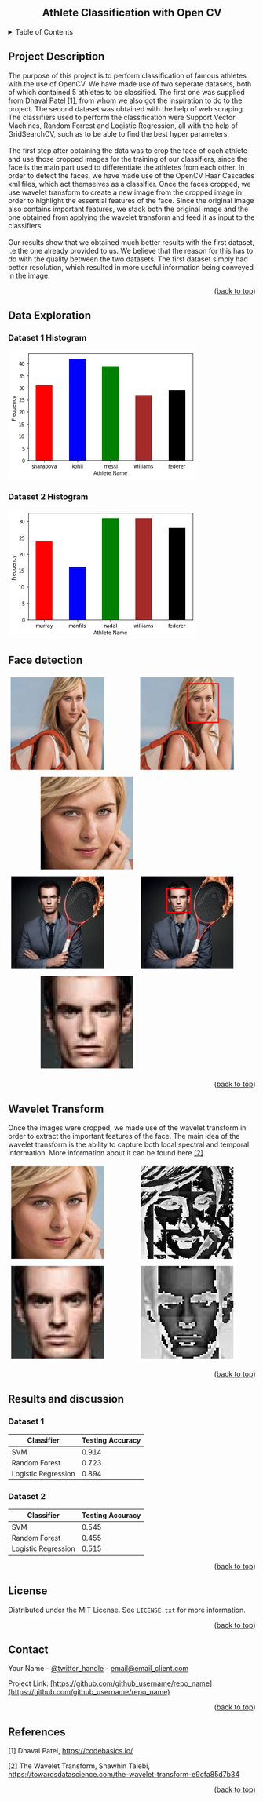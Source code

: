 <div align="center">
<div id="top"></div>
<h2 align="center">Athlete Classification with Open CV</h3>
</div>


<!-- TABLE OF CONTENTS -->
<details>
  <summary>Table of Contents</summary>
  <ol>
    <li>
      <a href="#project-description">Project Description</a>
    </li>
    <li><a href="#roadmap">Roadmap</a></li>
    <li><a href="#contributing">Contributing</a></li>
    <li><a href="#license">License</a></li>
    <li><a href="#contact">Contact</a></li>
    <li><a href="#acknowledgments">References</a></li>
  </ol>
</details>

## Project Description

The purpose of this project is to perform classification of famous athletes with the use of OpenCV. We have made use of two seperate datasets, both of which contained 5 athletes to be classified. The first one was supplied from Dhaval Patel [[1]](#1), from whom we also got the inspiration to do to the project. The second dataset was obtained with the help of web scraping. The classifiers used to perform the classification were Support Vector Machines, Random Forrest and Logistic Regression, all with the help of GridSearchCV, such as to be able to find the best hyper parameters. 
</br>
</br>
The first step after obtaining the data was to crop the face of each athlete and use those cropped images for the training of our classifiers, since the face is the main part used to differentiate the athletes from each other. In order to detect the faces, we have made use of the OpenCV Haar Cascades xml files, which act themselves as a classifier. Once the faces cropped, we use wavelet transform to create a new image from the cropped image in order to highlight the essential features of the face. Since the original image also contains important features, we stack both the original image and the one obtained from applying the wavelet transform and feed it as input to the classifiers. 
</br>
</br>
Our results show that we obtained much better results with the first dataset, i.e the one already provided to us. We believe that the reason for this has to do with the quality between the two datasets. The first dataset simply had better resolution, which resulted in more useful information being conveyed in the image. 

<p align="right">(<a href="#top">back to top</a>)</p>


<!-- Data Exploration -->
## Data Exploration 

### Dataset 1 Histogram 
![alt text](https://github.com/reyrobs/Athlete-Classification/blob/main/dataset1_histo.png?raw=true)
### Dataset 2 Histogram 
![alt text](https://github.com/reyrobs/Athlete-Classification/blob/main/dataset2_histo.png?raw=true)

## Face detection 

![alt text](https://github.com/reyrobs/Athlete-Classification/blob/main/sharapova_resized.png?raw=true)
&emsp;&emsp;&emsp;&emsp;
![alt text](https://github.com/reyrobs/Athlete-Classification/blob/main/sharapova_face_resized.png?raw=true)
&emsp;&emsp;&emsp;&emsp;
![alt text](https://github.com/reyrobs/Athlete-Classification/blob/main/sharapova_cropped_resized.png?raw=true)
<br>
![alt text](https://github.com/reyrobs/Athlete-Classification/blob/main/andy_murray_resized.png?raw=true)
&emsp;&emsp;&emsp;&emsp;
![alt text](https://github.com/reyrobs/Athlete-Classification/blob/main/andy_murray_face_resized.png?raw=true)
&emsp;&emsp;&emsp;&emsp;
![alt text](https://github.com/reyrobs/Athlete-Classification/blob/main/andy_murray_cropped_resized.png?raw=true)



<p align="right">(<a href="#top">back to top</a>)</p>

## Wavelet Transform
Once the images were cropped, we made use of the wavelet transform in order to extract the important features of the face. The main idea of the wavelet transform is the ability to capture both local spectral and temporal information. More information about it can be found here [[2]](#2).

![alt text](https://github.com/reyrobs/Athlete-Classification/blob/main/sharapova_cropped_resized.png?raw=true)
&emsp;&emsp;&emsp;&emsp;
![alt text](https://github.com/reyrobs/Athlete-Classification/blob/main/sharapova_wavelet_resized.png?raw=true)
<br>
![alt text](https://github.com/reyrobs/Athlete-Classification/blob/main/andy_murray_cropped_resized.png?raw=true)
&emsp;&emsp;&emsp;&emsp;
![alt text](https://github.com/reyrobs/Athlete-Classification/blob/main/murray_wavelet_resized.png?raw=true)

<p align="right">(<a href="#top">back to top</a>)</p>

## Results and discussion

### Dataset 1

<table>
<thead>
  <tr>
    <th>Classifier</th>
    <th>Testing Accuracy</th>
  </tr>
</thead>
<tbody>
  <tr>
    <td>SVM</td>
    <td>0.914</td>
  </tr>
  <tr>
    <td>Random Forest</td>
    <td>0.723</td>
  </tr>
  <tr>
    <td>Logistic Regression</td>
    <td>0.894</td>
  </tr>
</tbody>
</table>

### Dataset 2

<table>
<thead>
  <tr>
    <th>Classifier</th>
    <th>Testing Accuracy</th>
  </tr>
</thead>
<tbody>
  <tr>
    <td>SVM</td>
    <td>0.545</td>
  </tr>
  <tr>
    <td>Random Forest</td>
    <td>0.455</td>
  </tr>
  <tr>
    <td>Logistic Regression</td>
    <td>0.515</td>
  </tr>
</tbody>
</table>


<p align="right">(<a href="#top">back to top</a>)</p>

<!-- LICENSE -->
## License

Distributed under the MIT License. See `LICENSE.txt` for more information.

<p align="right">(<a href="#top">back to top</a>)</p>



<!-- CONTACT -->
## Contact

Your Name - [@twitter_handle](https://twitter.com/twitter_handle) - email@email_client.com

Project Link: [https://github.com/github_username/repo_name](https://github.com/github_username/repo_name)

<p align="right">(<a href="#top">back to top</a>)</p>


## References
<a id="1">[1]</a> 
Dhaval Patel,
https://codebasics.io/

<a id="2">[2]</a> 
The Wavelet Transform,
Shawhin Talebi,
https://towardsdatascience.com/the-wavelet-transform-e9cfa85d7b34

<p align="right">(<a href="#top">back to top</a>)</p>



<!-- MARKDOWN LINKS & IMAGES -->
<!-- https://www.markdownguide.org/basic-syntax/#reference-style-links -->
[contributors-shield]: https://img.shields.io/github/contributors/github_username/repo_name.svg?style=for-the-badge
[contributors-url]: https://github.com/github_username/repo_name/graphs/contributors
[forks-shield]: https://img.shields.io/github/forks/github_username/repo_name.svg?style=for-the-badge
[forks-url]: https://github.com/github_username/repo_name/network/members
[stars-shield]: https://img.shields.io/github/stars/github_username/repo_name.svg?style=for-the-badge
[stars-url]: https://github.com/github_username/repo_name/stargazers
[issues-shield]: https://img.shields.io/github/issues/github_username/repo_name.svg?style=for-the-badge
[issues-url]: https://github.com/github_username/repo_name/issues
[license-shield]: https://img.shields.io/github/license/github_username/repo_name.svg?style=for-the-badge
[license-url]: https://github.com/github_username/repo_name/blob/master/LICENSE.txt
[linkedin-shield]: https://img.shields.io/badge/-LinkedIn-black.svg?style=for-the-badge&logo=linkedin&colorB=555
[linkedin-url]: https://linkedin.com/in/linkedin_username
[product-screenshot]: images/screenshot.png
[Next.js]: https://img.shields.io/badge/next.js-000000?style=for-the-badge&logo=nextdotjs&logoColor=white
[Next-url]: https://nextjs.org/
[React.js]: https://img.shields.io/badge/React-20232A?style=for-the-badge&logo=react&logoColor=61DAFB
[React-url]: https://reactjs.org/
[Vue.js]: https://img.shields.io/badge/Vue.js-35495E?style=for-the-badge&logo=vuedotjs&logoColor=4FC08D
[Vue-url]: https://vuejs.org/
[Angular.io]: https://img.shields.io/badge/Angular-DD0031?style=for-the-badge&logo=angular&logoColor=white
[Angular-url]: https://angular.io/
[Svelte.dev]: https://img.shields.io/badge/Svelte-4A4A55?style=for-the-badge&logo=svelte&logoColor=FF3E00
[Svelte-url]: https://svelte.dev/
[Laravel.com]: https://img.shields.io/badge/Laravel-FF2D20?style=for-the-badge&logo=laravel&logoColor=white
[Laravel-url]: https://laravel.com
[Bootstrap.com]: https://img.shields.io/badge/Bootstrap-563D7C?style=for-the-badge&logo=bootstrap&logoColor=white
[Bootstrap-url]: https://getbootstrap.com
[JQuery.com]: https://img.shields.io/badge/jQuery-0769AD?style=for-the-badge&logo=jquery&logoColor=white
[JQuery-url]: https://jquery.com 
